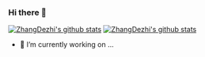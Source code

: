 ### Hi there 👋

[![ZhangDezhi's github stats](https://github-readme-stats.vercel.app/api?username=ZhangDezhi&show_icons=true?theme=radical)](https://github.com/ZhangDezhi/shortcuts)
[![ZhangDezhi's github stats](https://github-readme-stats.vercel.app/api?username=ZhangDezhi?theme=radical)](https://github.com/ZhangDezhi/shortcuts)
- 🔭 I’m currently working on ...

<!--
**ZhangDezhi/ZhangDezhi** is a ✨ _special_ ✨ repository because its `README.md` (this file) appears on your GitHub profile.

Here are some ideas to get you started:

- 🔭 I’m currently working on ...
- 🌱 I’m currently learning ...
- 👯 I’m looking to collaborate on ...
- 🤔 I’m looking for help with ...
- 💬 Ask me about ...
- 📫 How to reach me: ...
- 😄 Pronouns: ...
- ⚡ Fun fact: ...
-->

